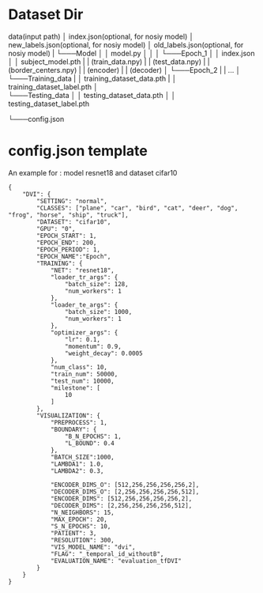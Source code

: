 # Dataset Dir

data(input path)
│   index.json(optional, for nosiy model)
│   new_labels.json(optional, for nosiy model) 
│   old_labels.json(optional, for nosiy model)
|
└───Model
│   │   model.py
│   │
│   └───Epoch_1
│       │   index.json
│       │   subject_model.pth
|       |   (train_data.npy)
|       |   (test_data.npy)
|       |   (border_centers.npy)
|       |   (encoder)
|       |   (decoder)
│   └───Epoch_2
|       |   ...
│   
└───Training_data
|   │   training_dataset_data.pth
|   │   training_dataset_label.pth
│   
└───Testing_data
│   │   testing_dataset_data.pth
│   │   testing_dataset_label.pth

└───config.json

# config.json template
An example for : model resnet18 and dataset cifar10
```
{
    "DVI": {
        "SETTING": "normal",
        "CLASSES": ["plane", "car", "bird", "cat", "deer", "dog", "frog", "horse", "ship", "truck"], 
        "DATASET": "cifar10",
        "GPU": "0",
        "EPOCH_START": 1,
        "EPOCH_END": 200,
        "EPOCH_PERIOD": 1,
        "EPOCH_NAME":"Epoch",
        "TRAINING": {
            "NET": "resnet18",
            "loader_tr_args": {
                "batch_size": 128,
                "num_workers": 1
            },
            "loader_te_args": {
                "batch_size": 1000,
                "num_workers": 1
            },
            "optimizer_args": {
                "lr": 0.1,
                "momentum": 0.9,
                "weight_decay": 0.0005
            },
            "num_class": 10,
            "train_num": 50000,
            "test_num": 10000,
            "milestone": [
                10
            ]
        },
        "VISUALIZATION": {
            "PREPROCESS": 1,
            "BOUNDARY": {
                "B_N_EPOCHS": 1,
                "L_BOUND": 0.4
            },
            "BATCH_SIZE":1000,
            "LAMBDA1": 1.0,
            "LAMBDA2": 0.3,
       
            "ENCODER_DIMS_O": [512,256,256,256,256,2],
            "DECODER_DIMS_O": [2,256,256,256,256,512],
            "ENCODER_DIMS": [512,256,256,256,256,2],
            "DECODER_DIMS": [2,256,256,256,256,512],
            "N_NEIGHBORS": 15,
            "MAX_EPOCH": 20,
            "S_N_EPOCHS": 10,
            "PATIENT": 3,
            "RESOLUTION": 300,
            "VIS_MODEL_NAME": "dvi",
            "FLAG": "_temporal_id_withoutB",
            "EVALUATION_NAME": "evaluation_tfDVI"
        }
    }
}

```